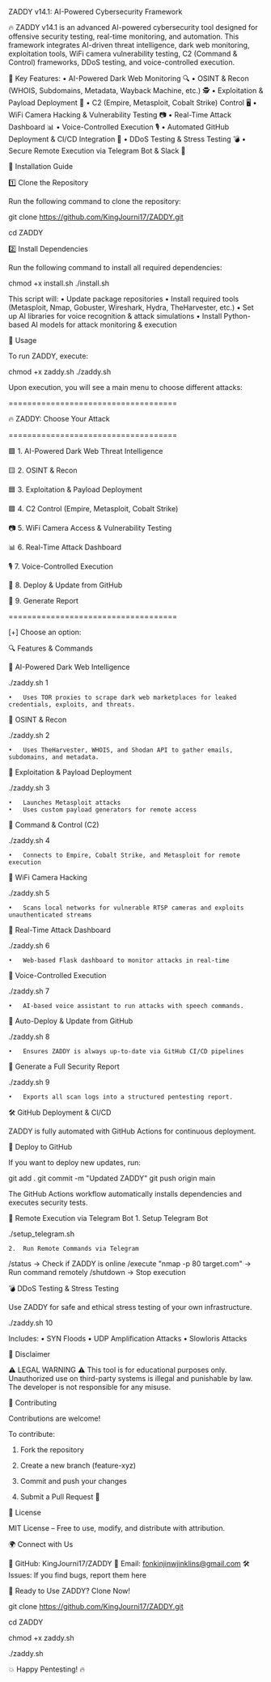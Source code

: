 ZADDY v14.1: AI-Powered Cybersecurity Framework

🔥 ZADDY v14.1 is an advanced AI-powered cybersecurity tool designed for offensive security testing, real-time monitoring, and automation. This framework integrates AI-driven threat intelligence, dark web monitoring, exploitation tools, WiFi camera vulnerability testing, C2 (Command & Control) frameworks, DDoS testing, and voice-controlled execution.

🚀 Key Features:
	•	AI-Powered Dark Web Monitoring 🔍
	•	OSINT & Recon (WHOIS, Subdomains, Metadata, Wayback Machine, etc.) 🕵️
	•	Exploitation & Payload Deployment 🎯
	•	C2 (Empire, Metasploit, Cobalt Strike) Control 🖥️
	•	WiFi Camera Hacking & Vulnerability Testing 📷
	•	Real-Time Attack Dashboard 📊
	•	Voice-Controlled Execution 🎙️
	•	Automated GitHub Deployment & CI/CD Integration 🔄
	•	DDoS Testing & Stress Testing 💣
	•	Secure Remote Execution via Telegram Bot & Slack 🤖

📌 Installation Guide

1️⃣ Clone the Repository

Run the following command to clone the repository:

git clone https://github.com/KingJourni17/ZADDY.git

cd ZADDY

2️⃣ Install Dependencies

Run the following command to install all required dependencies:

chmod +x install.sh
./install.sh

This script will:
	•	Update package repositories
	•	Install required tools (Metasploit, Nmap, Gobuster, Wireshark, Hydra, TheHarvester, etc.)
	•	Set up AI libraries for voice recognition & attack simulations
	•	Install Python-based AI models for attack monitoring & execution

🚀 Usage

To run ZADDY, execute:

chmod +x zaddy.sh
./zaddy.sh

Upon execution, you will see a main menu to choose different attacks:

====================================

🔥 ZADDY: Choose Your Attack  

====================================

🟩 1. AI-Powered Dark Web Threat Intelligence

🟨 2. OSINT & Recon

🟦 3. Exploitation & Payload Deployment

🟪 4. C2 Control (Empire, Metasploit, Cobalt Strike)

📷 5. WiFi Camera Access & Vulnerability Testing

📊 6. Real-Time Attack Dashboard

🎙️ 7. Voice-Controlled Execution

🚀 8. Deploy & Update from GitHub

📄 9. Generate Report

====================================

[+] Choose an option:

🔍 Features & Commands

🔹 AI-Powered Dark Web Intelligence

./zaddy.sh 1

	•	Uses TOR proxies to scrape dark web marketplaces for leaked credentials, exploits, and threats.

🔹 OSINT & Recon

./zaddy.sh 2

	•	Uses TheHarvester, WHOIS, and Shodan API to gather emails, subdomains, and metadata.

🔹 Exploitation & Payload Deployment

./zaddy.sh 3

	•	Launches Metasploit attacks
	•	Uses custom payload generators for remote access

🔹 Command & Control (C2)

./zaddy.sh 4

	•	Connects to Empire, Cobalt Strike, and Metasploit for remote execution

🔹 WiFi Camera Hacking

./zaddy.sh 5

	•	Scans local networks for vulnerable RTSP cameras and exploits unauthenticated streams

🔹 Real-Time Attack Dashboard

./zaddy.sh 6

	•	Web-based Flask dashboard to monitor attacks in real-time

🔹 Voice-Controlled Execution

./zaddy.sh 7

	•	AI-based voice assistant to run attacks with speech commands.

🔹 Auto-Deploy & Update from GitHub

./zaddy.sh 8

	•	Ensures ZADDY is always up-to-date via GitHub CI/CD pipelines

🔹 Generate a Full Security Report

./zaddy.sh 9

	•	Exports all scan logs into a structured pentesting report.

🛠️ GitHub Deployment & CI/CD

ZADDY is fully automated with GitHub Actions for continuous deployment.

🔹 Deploy to GitHub

If you want to deploy new updates, run:

git add .
git commit -m "Updated ZADDY"
git push origin main

The GitHub Actions workflow automatically installs dependencies and executes security tests.

📡 Remote Execution via Telegram Bot
	1.	Setup Telegram Bot

./setup_telegram.sh


	2.	Run Remote Commands via Telegram

/status → Check if ZADDY is online
/execute "nmap -p 80 target.com" → Run command remotely
/shutdown → Stop execution

💣 DDoS Testing & Stress Testing

Use ZADDY for safe and ethical stress testing of your own infrastructure.

./zaddy.sh 10

Includes:
	•	SYN Floods
	•	UDP Amplification Attacks
	•	Slowloris Attacks

🔐 Disclaimer

⚠️ LEGAL WARNING ⚠️
This tool is for educational purposes only. Unauthorized use on third-party systems is illegal and punishable by law. The developer is not responsible for any misuse.

📢 Contributing

Contributions are welcome!

To contribute:
	
 1.	Fork the repository
	
 2.	Create a new branch (feature-xyz)
	
 3.	Commit and push your changes
	
 4.	Submit a Pull Request 🚀

📄 License

MIT License – Free to use, modify, and distribute with attribution.

🌍 Connect with Us

🔗 GitHub: KingJourni17/ZADDY
📧 Email: fonkinjinwjinklins@gmail.com
🛠 Issues: If you find bugs, report them here

🚀 Ready to Use ZADDY? Clone Now!

git clone https://github.com/KingJourni17/ZADDY.git

cd ZADDY

chmod +x zaddy.sh

./zaddy.sh

💥 Happy Pentesting! 🔥
